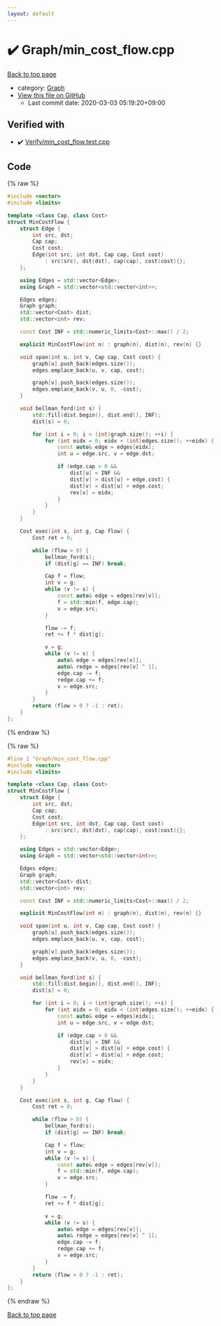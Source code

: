 ```yaml
---
layout: default
---
```


<!-- mathjax config similar to math.stackexchange -->
<script type="text/javascript" async
  src="https://cdnjs.cloudflare.com/ajax/libs/mathjax/2.7.5/MathJax.js?config=TeX-MML-AM_CHTML">
</script>
<script type="text/x-mathjax-config">
  MathJax.Hub.Config({
    TeX: { equationNumbers: { autoNumber: "AMS" }},
    tex2jax: {
      inlineMath: [ ['$','$'] ],
      processEscapes: true
    },
    "HTML-CSS": { matchFontHeight: false },
    displayAlign: "left",
    displayIndent: "2em"
  });
</script>

<script type="text/javascript" src="https://cdnjs.cloudflare.com/ajax/libs/jquery/3.4.1/jquery.min.js"></script>
<script src="https://cdn.jsdelivr.net/npm/jquery-balloon-js@1.1.2/jquery.balloon.min.js" integrity="sha256-ZEYs9VrgAeNuPvs15E39OsyOJaIkXEEt10fzxJ20+2I=" crossorigin="anonymous"></script>
<script type="text/javascript" src="../../assets/js/copy-button.js"></script>
<link rel="stylesheet" href="../../assets/css/copy-button.css" />


# :heavy_check_mark: Graph/min_cost_flow.cpp

<a href="../../index.html">Back to top page</a>

* category: <a href="../../index.html#4cdbd2bafa8193091ba09509cedf94fd">Graph</a>
* <a href="{{ site.github.repository_url }}/blob/master/Graph/min_cost_flow.cpp">View this file on GitHub</a>
    - Last commit date: 2020-03-03 05:19:20+09:00




## Verified with

* :heavy_check_mark: <a href="../../verify/Verify/min_cost_flow.test.cpp.html">Verify/min_cost_flow.test.cpp</a>


## Code

<a id="unbundled"></a>
{% raw %}
```cpp
#include <vector>
#include <limits>

template <class Cap, class Cost>
struct MinCostFlow {
    struct Edge {
        int src, dst;
        Cap cap;
        Cost cost;
        Edge(int src, int dst, Cap cap, Cost cost)
            : src(src), dst(dst), cap(cap), cost(cost){};
    };

    using Edges = std::vector<Edge>;
    using Graph = std::vector<std::vector<int>>;

    Edges edges;
    Graph graph;
    std::vector<Cost> dist;
    std::vector<int> rev;

    const Cost INF = std::numeric_limits<Cost>::max() / 2;

    explicit MinCostFlow(int n) : graph(n), dist(n), rev(n) {}

    void span(int u, int v, Cap cap, Cost cost) {
        graph[u].push_back(edges.size());
        edges.emplace_back(u, v, cap, cost);

        graph[v].push_back(edges.size());
        edges.emplace_back(v, u, 0, -cost);
    }

    void bellman_ford(int s) {
        std::fill(dist.begin(), dist.end(), INF);
        dist[s] = 0;

        for (int i = 0; i < (int)graph.size(); ++i) {
            for (int eidx = 0; eidx < (int)edges.size(); ++eidx) {
                const auto& edge = edges[eidx];
                int u = edge.src, v = edge.dst;

                if (edge.cap > 0 &&
                    dist[u] < INF &&
                    dist[v] > dist[u] + edge.cost) {
                    dist[v] = dist[u] + edge.cost;
                    rev[v] = eidx;
                }
            }
        }
    }

    Cost exec(int s, int g, Cap flow) {
        Cost ret = 0;

        while (flow > 0) {
            bellman_ford(s);
            if (dist[g] == INF) break;

            Cap f = flow;
            int v = g;
            while (v != s) {
                const auto& edge = edges[rev[v]];
                f = std::min(f, edge.cap);
                v = edge.src;
            }

            flow -= f;
            ret += f * dist[g];

            v = g;
            while (v != s) {
                auto& edge = edges[rev[v]];
                auto& redge = edges[rev[v] ^ 1];
                edge.cap -= f;
                redge.cap += f;
                v = edge.src;
            }
        }
        return (flow > 0 ? -1 : ret);
    }
};

```
{% endraw %}

<a id="bundled"></a>
{% raw %}
```cpp
#line 1 "Graph/min_cost_flow.cpp"
#include <vector>
#include <limits>

template <class Cap, class Cost>
struct MinCostFlow {
    struct Edge {
        int src, dst;
        Cap cap;
        Cost cost;
        Edge(int src, int dst, Cap cap, Cost cost)
            : src(src), dst(dst), cap(cap), cost(cost){};
    };

    using Edges = std::vector<Edge>;
    using Graph = std::vector<std::vector<int>>;

    Edges edges;
    Graph graph;
    std::vector<Cost> dist;
    std::vector<int> rev;

    const Cost INF = std::numeric_limits<Cost>::max() / 2;

    explicit MinCostFlow(int n) : graph(n), dist(n), rev(n) {}

    void span(int u, int v, Cap cap, Cost cost) {
        graph[u].push_back(edges.size());
        edges.emplace_back(u, v, cap, cost);

        graph[v].push_back(edges.size());
        edges.emplace_back(v, u, 0, -cost);
    }

    void bellman_ford(int s) {
        std::fill(dist.begin(), dist.end(), INF);
        dist[s] = 0;

        for (int i = 0; i < (int)graph.size(); ++i) {
            for (int eidx = 0; eidx < (int)edges.size(); ++eidx) {
                const auto& edge = edges[eidx];
                int u = edge.src, v = edge.dst;

                if (edge.cap > 0 &&
                    dist[u] < INF &&
                    dist[v] > dist[u] + edge.cost) {
                    dist[v] = dist[u] + edge.cost;
                    rev[v] = eidx;
                }
            }
        }
    }

    Cost exec(int s, int g, Cap flow) {
        Cost ret = 0;

        while (flow > 0) {
            bellman_ford(s);
            if (dist[g] == INF) break;

            Cap f = flow;
            int v = g;
            while (v != s) {
                const auto& edge = edges[rev[v]];
                f = std::min(f, edge.cap);
                v = edge.src;
            }

            flow -= f;
            ret += f * dist[g];

            v = g;
            while (v != s) {
                auto& edge = edges[rev[v]];
                auto& redge = edges[rev[v] ^ 1];
                edge.cap -= f;
                redge.cap += f;
                v = edge.src;
            }
        }
        return (flow > 0 ? -1 : ret);
    }
};

```
{% endraw %}

<a href="../../index.html">Back to top page</a>

